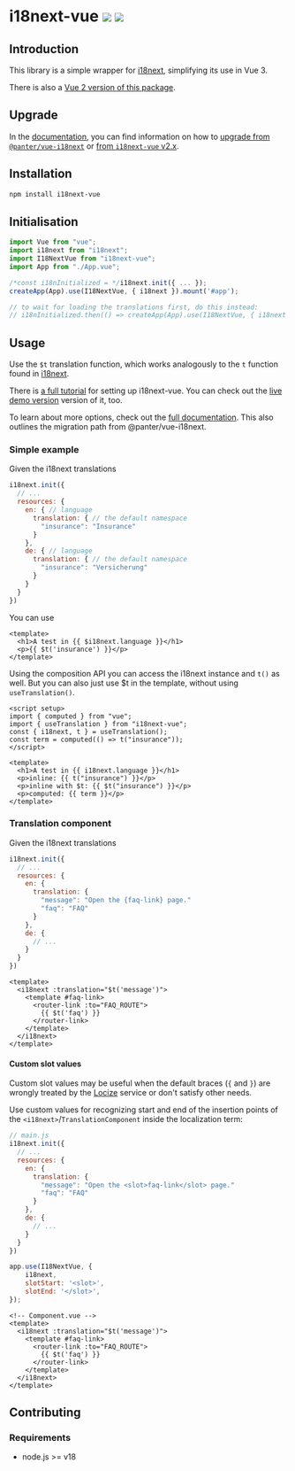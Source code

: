 # i18next-vue <a href="https://www.npmjs.com/package/i18next-vue"><img src="https://badgen.net/npm/v/i18next-vue"></a> <img src="https://badgen.net/npm/types/i18next-vue">

## Introduction

This library is a simple wrapper for [i18next](https://www.i18next.com), simplifying its use in Vue 3.

There is also a [Vue 2 version of this package](https://github.com/i18next/i18next-vue/tree/vue-2).

## Upgrade
In the [documentation](https://i18next.github.io/i18next-vue/), you can find information on how to [upgrade from `@panter/vue-i18next`](https://i18next.github.io/i18next-vue/migration.html) or [from `i18next-vue` v2.x](https://i18next.github.io/i18next-vue/migration-v3.html).

## Installation

```bash
npm install i18next-vue
```

## Initialisation

```typescript
import Vue from "vue";
import i18next from "i18next";
import I18NextVue from "i18next-vue";
import App from "./App.vue";

/*const i18nInitialized = */i18next.init({ ... });
createApp(App).use(I18NextVue, { i18next }).mount('#app');

// to wait for loading the translations first, do this instead:
// i18nInitialized.then(() => createApp(App).use(I18NextVue, { i18next }).mount('#app'));
```

## Usage

Use the `$t` translation function, which works analogously to the `t` function found in [i18next](https://www.i18next.com/overview/api#t).

There is [a full tutorial](https://dev.to/adrai/how-to-properly-internationalize-a-vue-application-using-i18next-1doj) for setting up i18next-vue. You can check out the [live demo version](https://codesandbox.io/p/sandbox/i18next-vue-v3-y3p49l?file=%2Fsrc%2Fcomponents%2FTranslationShowCase.vue%3A2%2C22) version of it, too.

To learn about more options, check out the [full documentation](https://i18next.github.io/i18next-vue/). This also outlines the migration path from @panter/vue-i18next.

### Simple example

Given the i18next translations
```js
i18next.init({
  // ...
  resources: {
    en: { // language
      translation: { // the default namespace
        "insurance": "Insurance"
      }
    },
    de: { // language
      translation: { // the default namespace
        "insurance": "Versicherung"
      }
    }
  }
})
```

You can use
```vue
<template>
  <h1>A test in {{ $i18next.language }}</h1>
  <p>{{ $t('insurance') }}</p>
</template>
```

Using the composition API you can access the i18next instance and `t()` as well. 
But you can also just use $t in the template, without using `useTranslation()`.
```vue
<script setup>
import { computed } from "vue";
import { useTranslation } from "i18next-vue";
const { i18next, t } = useTranslation();
const term = computed(() => t("insurance"));
</script>

<template>
  <h1>A test in {{ i18next.language }}</h1>
  <p>inline: {{ t("insurance") }}</p>
  <p>inline with $t: {{ $t("insurance") }}</p>
  <p>computed: {{ term }}</p>
</template>
```

### Translation component

Given the i18next translations
```js
i18next.init({
  // ...
  resources: {
    en: {
      translation: {
        "message": "Open the {faq-link} page."
        "faq": "FAQ"
      }
    },
    de: {
      // ...
    }
  }
})
```

```vue
<template>
  <i18next :translation="$t('message')">
    <template #faq-link>
      <router-link :to="FAQ_ROUTE">
        {{ $t('faq') }}
      </router-link>
    </template>
  </i18next>
</template>
```

#### Custom slot values

Custom slot values may be useful when the default braces (`{` and `}`) are wrongly treated by the
[Locize](https://github.com/locize/i18next-locize-backend) service or don't satisfy other needs.

Use custom values for recognizing start and end of the insertion points of the `<i18next>`/`TranslationComponent`
inside the localization term:


```js
// main.js
i18next.init({
  // ...
  resources: {
    en: {
      translation: {
        "message": "Open the <slot>faq-link</slot> page."
        "faq": "FAQ"
      }
    },
    de: {
      // ...
    }
  }
})

app.use(I18NextVue, {
    i18next,
    slotStart: '<slot>',
    slotEnd: '</slot>',
});
```
```vue
<!-- Component.vue -->
<template>
  <i18next :translation="$t('message')">
    <template #faq-link>
      <router-link :to="FAQ_ROUTE">
        {{ $t('faq') }}
      </router-link>
    </template>
  </i18next>
</template>
```

## Contributing

### Requirements
- node.js >= v18
